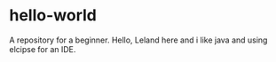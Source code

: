 # hello-world
A repository for a beginner.
Hello, Leland here and i like java and using elcipse for an IDE.
